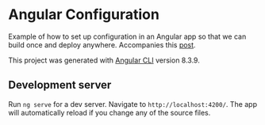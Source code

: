 # Angular Configuration

Example of how to set up configuration in an Angular app so that we can build once and deploy anywhere. Accompanies this [post](https://kylerjohnson.dev/build-once-deploy-anywhere/).

This project was generated with [Angular CLI](https://github.com/angular/angular-cli) version 8.3.9.

## Development server

Run `ng serve` for a dev server. Navigate to `http://localhost:4200/`. The app will automatically reload if you change any of the source files.

